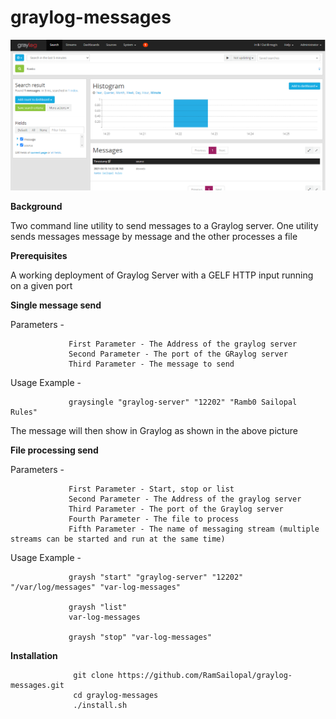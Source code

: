 # graylog-messages

![alt text](graylog.PNG)

<b>Background</b>

Two command line utility to send messages to a Graylog server. One utility sends messages message by message and the other processes a file

<b>Prerequisites</b>

A working deployment of Graylog Server with a GELF HTTP input running on a given port

<b>Single message send</b>

Parameters - 

                 First Parameter - The Address of the graylog server
                 Second Parameter - The port of the GRaylog server
                 Third Parameter - The message to send
                 
Usage Example - 

                 graysingle "graylog-server" "12202" "Ramb0 Sailopal Rules"
                 
The message will then show in Graylog as shown in the above picture

<b>File processing send</b>

Parameters - 

                 First Parameter - Start, stop or list
                 Second Parameter - The Address of the graylog server
                 Third Parameter - The port of the Graylog server
                 Fourth Parameter - The file to process
                 Fifth Parameter - The name of messaging stream (multiple streams can be started and run at the same time)
                 
Usage Example - 

                 graysh "start" "graylog-server" "12202" "/var/log/messages" "var-log-messages"
                 
                 graysh "list"
                 var-log-messages
                 
                 graysh "stop" "var-log-messages"
                 
 
 <b>Installation</b>
 
                  git clone https://github.com/RamSailopal/graylog-messages.git
                  cd graylog-messages
                  ./install.sh

 
                 


